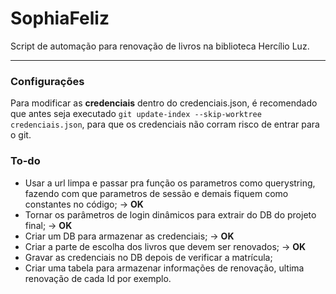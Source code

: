 ﻿# SophiaFeliz
Script de automação para renovação de livros na biblioteca Hercílio Luz.

---
### Configurações

Para modificar as **credenciais** dentro do credenciais.json, é recomendado que
antes seja executado `git update-index --skip-worktree credenciais.json`, para que os credenciais não corram risco de entrar para o git.

### To-do

- Usar a url limpa e passar pra função os parametros como querystring, fazendo com que parametros de sessão e demais fiquem como constantes no código; -> **OK**
- Tornar os parâmetros de login dinâmicos para extrair do DB do projeto final; -> **OK**
- Criar um DB para armazenar as credenciais; -> **OK**
- Criar a parte de escolha dos livros que devem ser renovados; -> **OK**
- Gravar as credenciais no DB depois de verificar a matrícula;
- Criar uma tabela para armazenar informações de renovação, ultima renovação de cada Id por exemplo.